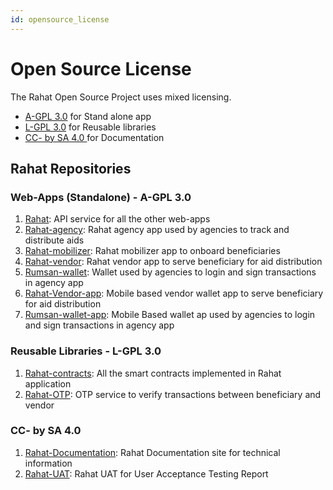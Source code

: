 ```yaml
---
id: opensource_license
---
```


# Open Source License 

The Rahat Open Source Project uses mixed licensing.



* [A-GPL 3.0](https://tldrlegal.com/license/gnu-lesser-general-public-license-v3-(lgpl-3)) for Stand alone app
* [L-GPL 3.0](https://tldrlegal.com/license/gnu-general-public-license-v3-(gpl-3)) for Reusable libraries
* [CC- by SA 4.0 ](https://creativecommons.org/licenses/by-sa/4.0/)for Documentation


## **Rahat Repositories[​](https://docs.rahat.io/docs/next/licenses#rahat-repositories)**


### **Web-Apps (Standalone) - A-GPL 3.0[​](https://docs.rahat.io/docs/next/licenses#web-apps-standalone---a-gpl-30)**



1. [Rahat](https://github.com/esatya/rahat): API service for all the other web-apps
2. [Rahat-agency](https://github.com/esatya/rahat-agency): Rahat agency app used by agencies to track and distribute aids
3. [Rahat-mobilizer](https://github.com/esatya/rahat-mobilizer): Rahat mobilizer app to onboard beneficiaries
4. [Rahat-vendor](https://github.com/esatya/rahat-vendor): Rahat vendor app to serve beneficiary for aid distribution
5. [Rumsan-wallet](https://github.com/rumsan/wallet): Wallet used by agencies to login and sign transactions in agency app
6. [Rahat-Vendor-app](https://github.com/esatya/rahat-vendor-app): Mobile based vendor wallet app to serve beneficiary for aid distribution
7. [Rumsan-wallet-app](https://github.com/rumsan/wallet-app): Mobile Based wallet ap used by agencies to login and sign transactions in agency app


### **Reusable Libraries - L-GPL 3.0[​](https://docs.rahat.io/docs/next/licenses#reusable-libraries---l-gpl-30)**



1. [Rahat-contracts](https://github.com/esatya/rahat-contracts): All the smart contracts implemented in Rahat application
2. [Rahat-OTP](https://github.com/esatya/rahat-otp): OTP service to verify transactions between beneficiary and vendor


### **CC- by SA 4.0[​](https://docs.rahat.io/docs/next/licenses#cc--by-sa-40)**



1. [Rahat-Documentation](https://github.com/esatya/rahat-documentation): Rahat Documentation site for technical information
2. [Rahat-UAT](https://github.com/esatya/rahat-uat): Rahat UAT for User Acceptance Testing Report
